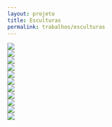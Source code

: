 ```yaml
---
layout: projeto
title: Esculturas
permalink: trabalhos/esculturas
---
```


<section>

<article class="s1_0 s2_0 s3_2 s4_2"></article>
<article class="s1_2 s2_6 s3_9 s4_9">
	<img src="/img/trabalhos/esculturas/esculturas-1.jpg">
</article>
<article class="s1_0 s2_0 s3_1 s4_1"></article>

<article class="s1_2 s2_3 s3_6 s4_6">
	<img src="/img/trabalhos/esculturas/esculturas-2.jpg">
</article>
<article class="s1_2 s2_3 s3_6 s4_6">
	<img src="/img/trabalhos/esculturas/esculturas-3.jpg">
</article>

<article class="s1_2 s2_2 s3_4 s4_4">
	<img src="/img/trabalhos/esculturas/esculturas-4.jpg">
</article>
<article class="s1_2 s2_2 s3_4 s4_4">
	<img src="/img/trabalhos/esculturas/esculturas-5.jpg">
</article>
<article class="s1_2 s2_2 s3_4 s4_4">
	<img src="/img/trabalhos/esculturas/esculturas-6.jpg">
</article>

<article class="s1_2 s2_6 s3_12 s4_12">
	<img src="/img/trabalhos/esculturas/esculturas-7.jpg">
</article>

<article class="s1_2 s2_6 s3_12 s4_12">
	<img src="/img/trabalhos/esculturas/esculturas-8.jpg">
</article>

<article class="s1_2 s2_6 s3_12 s4_12">
	<img src="/img/trabalhos/esculturas/esculturas-9.jpg">
</article>

<article class="s1_2 s2_6 s3_12 s4_12">
	<img src="/img/trabalhos/esculturas/esculturas-10.jpg">
</article>

<article class="s1_0 s2_0 s3_1 s4_2"></article>
<article class="s1_2 s2_6 s3_10 s4_9">
	<img src="/img/trabalhos/esculturas/esculturas-11.jpg">
</article>
<article class="s1_0 s2_0 s3_1 s4_1"></article>

</section>